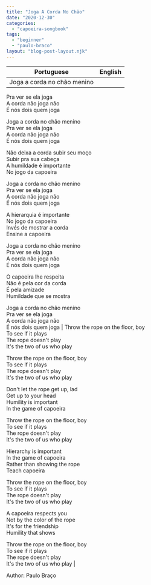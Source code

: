 ```yaml
---
title: "Joga A Corda No Chão"
date: "2020-12-30"
categories: 
  - "capoeira-songbook"
tags: 
  - "beginner"
  - "paulo-braco"
layout: "blog-post-layout.njk"
---
```


| Portuguese | English |
| --- | --- |
| Joga a corda no chão menino  
Pra ver se ela joga  
A corda não joga não  
É nós dois quem joga  
  
Joga a corda no chão menino  
Pra ver se ela joga  
A corda não joga não  
É nós dois quem joga  
  
Não deixa a corda subir seu moço  
Subir pra sua cabeça  
A humildade é importante  
No jogo da capoeira  
  
Joga a corda no chão menino  
Pra ver se ela joga  
A corda não joga não  
É nós dois quem joga  
  
A hierarquia é importante  
No jogo da capoeira  
Invés de mostrar a corda  
Ensine a capoeira  
  
Joga a corda no chão menino  
Pra ver se ela joga  
A corda não joga não  
É nós dois quem joga  
  
O capoeira lhe respeita  
Não é pela cor da corda  
É pela amizade  
Humildade que se mostra  
  
Joga a corda no chão menino  
Pra ver se ela joga  
A corda não joga não  
É nós dois quem joga | Throw the rope on the floor, boy  
To see if it plays  
The rope doesn't play  
It's the two of us who play  
  
Throw the rope on the floor, boy  
To see if it plays  
The rope doesn't play  
It's the two of us who play  
  
Don't let the rope get up, lad  
Get up to your head  
Humility is important  
In the game of capoeira  
  
Throw the rope on the floor, boy  
To see if it plays  
The rope doesn't play  
It's the two of us who play  
  
Hierarchy is important  
In the game of capoeira  
Rather than showing the rope  
Teach capoeira  
  
Throw the rope on the floor, boy  
To see if it plays  
The rope doesn't play  
It's the two of us who play  
  
A capoeira respects you  
Not by the color of the rope  
It's for the friendship  
Humility that shows  
  
Throw the rope on the floor, boy  
To see if it plays  
The rope doesn't play  
It's the two of us who play |

<figcaption>

Author: Paulo Braço

</figcaption>
